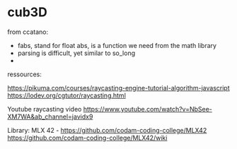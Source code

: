 # cub3D


from ccatano: 
- fabs, stand for float abs, is a function we need from the math library
- parsing is difficult, yet similar to so_long
- 


ressources:

https://pikuma.com/courses/raycasting-engine-tutorial-algorithm-javascript
https://lodev.org/cgtutor/raycasting.html

Youtube raycasting video
https://www.youtube.com/watch?v=NbSee-XM7WA&ab_channel=javidx9


Library:
MLX 42 - https://github.com/codam-coding-college/MLX42
https://github.com/codam-coding-college/MLX42/wiki

